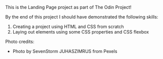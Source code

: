 This is the Landing Page project as part of The Odin Project!

By the end of this project I should have demonstrated the following skills:
1. Creating a project using HTML and CSS from scratch
2. Laying out elements using some CSS properties and CSS flexbox

Photo credits:
- Photo by SevenStorm JUHASZIMRUS from Pexels